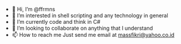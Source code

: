 - 👋 Hi, I’m @ffrmns
- 👀 I’m interested in shell scripting and any technology in general
- 🌱 I’m currently code and think in C#
- 💞️ I’m looking to collaborate on anything that I understand
- 📫 How to reach me Just send me email at massfikri@yahoo.co.id

<!---
ffrmns/ffrmns is a ✨ special ✨ repository because its `README.md` (this file) appears on your GitHub profile.
You can click the Preview link to take a look at your changes.
--->
